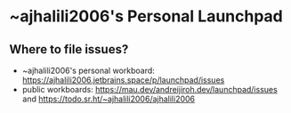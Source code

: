 # ~ajhalili2006's Personal Launchpad

## Where to file issues?

* ~ajhalili2006's personal workboard: <https://ajhalili2006.jetbrains.space/p/launchpad/issues>
* public workboards: <https://mau.dev/andreijiroh.dev/launchpad/issues> and <https://todo.sr.ht/~ajhalili2006/ajhalili2006>